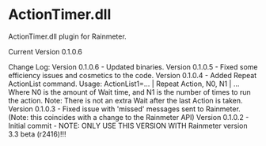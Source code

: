 # ActionTimer.dll
ActionTimer.dll plugin for Rainmeter.

Current Version 0.1.0.6

Change Log:
Version 0.1.0.6 - Updated binaries.
Version 0.1.0.5 - Fixed some efficiency issues and cosmetics to the code.
Version 0.1.0.4 - Added Repeat ActionList command. Usage: ActionList1=... | Repeat Action, N0, N1 | ...  Where N0 is the amount of Wait time, and N1 is the number of times to run the action. Note: There is not an extra Wait after the last Action is taken.
Version 0.1.0.3 - Fixed issue with 'missed' messages sent to Rainmeter. (Note: this coincides with a change to the Rainmeter API)
Version 0.1.0.2 - Initial commit - NOTE: ONLY USE THIS VERSION WITH Rainmeter version 3.3 beta (r2416)!!!
